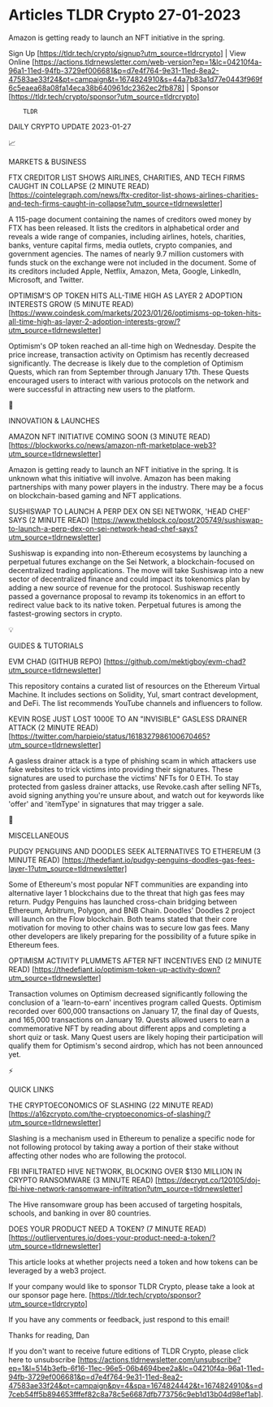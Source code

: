 # Articles TLDR Crypto 27-01-2023

Amazon is getting ready to launch an NFT initiative in the spring.  

Sign Up [https://tldr.tech/crypto/signup?utm_source=tldrcrypto] | View
Online
[https://actions.tldrnewsletter.com/web-version?ep=1&lc=04210f4a-96a1-11ed-94fb-3729ef006681&p=d7e4f764-9e31-11ed-8ea2-47583ae33f24&pt=campaign&t=1674824910&s=44a7b83a1d77e0443f969f6c5eaea68a08fa14eca38b640961dc2362ec2fb878]
| Sponsor [https://tldr.tech/crypto/sponsor?utm_source=tldrcrypto] 

		TLDR 

DAILY CRYPTO UPDATE 2023-01-27

📈 

MARKETS & BUSINESS

FTX CREDITOR LIST SHOWS AIRLINES, CHARITIES, AND TECH FIRMS CAUGHT IN
COLLAPSE (2 MINUTE READ)
[https://cointelegraph.com/news/ftx-creditor-list-shows-airlines-charities-and-tech-firms-caught-in-collapse?utm_source=tldrnewsletter]


A 115-page document containing the names of creditors owed money by
FTX has been released. It lists the creditors in alphabetical order
and reveals a wide range of companies, including airlines, hotels,
charities, banks, venture capital firms, media outlets, crypto
companies, and government agencies. The names of nearly 9.7 million
customers with funds stuck on the exchange were not included in the
document. Some of its creditors included Apple, Netflix, Amazon, Meta,
Google, LinkedIn, Microsoft, and Twitter. 

OPTIMISM’S OP TOKEN HITS ALL-TIME HIGH AS LAYER 2 ADOPTION INTERESTS
GROW (5 MINUTE READ)
[https://www.coindesk.com/markets/2023/01/26/optimisms-op-token-hits-all-time-high-as-layer-2-adoption-interests-grow/?utm_source=tldrnewsletter]


Optimism's OP token reached an all-time high on Wednesday. Despite the
price increase, transaction activity on Optimism has recently
decreased significantly. The decrease is likely due to the completion
of Optimism Quests, which ran from September through January 17th.
These Quests encouraged users to interact with various protocols on
the network and were successful in attracting new users to the
platform. 

🚀 

INNOVATION & LAUNCHES

AMAZON NFT INITIATIVE COMING SOON (3 MINUTE READ)
[https://blockworks.co/news/amazon-nft-marketplace-web3?utm_source=tldrnewsletter]


Amazon is getting ready to launch an NFT initiative in the spring. It
is unknown what this initiative will involve. Amazon has been making
partnerships with many power players in the industry. There may be a
focus on blockchain-based gaming and NFT applications. 

SUSHISWAP TO LAUNCH A PERP DEX ON SEI NETWORK, 'HEAD CHEF' SAYS (2
MINUTE READ)
[https://www.theblock.co/post/205749/sushiswap-to-launch-a-perp-dex-on-sei-network-head-chef-says?utm_source=tldrnewsletter]


Sushiswap is expanding into non-Ethereum ecosystems by launching a
perpetual futures exchange on the Sei Network, a blockchain-focused on
decentralized trading applications. The move will take Sushiswap into
a new sector of decentralized finance and could impact its tokenomics
plan by adding a new source of revenue for the protocol. Sushiswap
recently passed a governance proposal to revamp its tokenomics in an
effort to redirect value back to its native token. Perpetual futures
is among the fastest-growing sectors in crypto. 

💡 

GUIDES & TUTORIALS

EVM CHAD (GITHUB REPO)
[https://github.com/mektigboy/evm-chad?utm_source=tldrnewsletter] 

This repository contains a curated list of resources on the Ethereum
Virtual Machine. It includes sections on Solidity, Yul, smart contract
development, and DeFi. The list recommends YouTube channels and
influencers to follow. 

KEVIN ROSE JUST LOST 1000E TO AN "INVISIBLE" GASLESS DRAINER ATTACK (2
MINUTE READ)
[https://twitter.com/harpieio/status/1618327986100670465?utm_source=tldrnewsletter]


A gasless drainer attack is a type of phishing scam in which attackers
use fake websites to trick victims into providing their signatures.
These signatures are used to purchase the victims' NFTs for 0 ETH. To
stay protected from gasless drainer attacks, use Revoke.cash after
selling NFTs, avoid signing anything you're unsure about, and watch
out for keywords like 'offer' and 'itemType' in signatures that may
trigger a sale. 

🦄 

MISCELLANEOUS

PUDGY PENGUINS AND DOODLES SEEK ALTERNATIVES TO ETHEREUM (3 MINUTE
READ)
[https://thedefiant.io/pudgy-penguins-doodles-gas-fees-layer-1?utm_source=tldrnewsletter]


Some of Ethereum's most popular NFT communities are expanding into
alternative layer 1 blockchains due to the threat that high gas fees
may return. Pudgy Penguins has launched cross-chain bridging between
Ethereum, Arbitrum, Polygon, and BNB Chain. Doodles' Doodles 2 project
will launch on the Flow blockchain. Both teams stated that their core
motivation for moving to other chains was to secure low gas fees. Many
other developers are likely preparing for the possibility of a future
spike in Ethereum fees. 

OPTIMISM ACTIVITY PLUMMETS AFTER NFT INCENTIVES END (2 MINUTE READ)
[https://thedefiant.io/optimism-token-up-activity-down?utm_source=tldrnewsletter]


Transaction volumes on Optimism decreased significantly following the
conclusion of a 'learn-to-earn' incentives program called Quests.
Optimism recorded over 600,000 transactions on January 17, the final
day of Quests, and 165,000 transactions on January 19. Quests allowed
users to earn a commemorative NFT by reading about different apps and
completing a short quiz or task. Many Quest users are likely hoping
their participation will qualify them for Optimism's second airdrop,
which has not been announced yet. 

⚡ 

QUICK LINKS

THE CRYPTOECONOMICS OF SLASHING (22 MINUTE READ)
[https://a16zcrypto.com/the-cryptoeconomics-of-slashing/?utm_source=tldrnewsletter]


Slashing is a mechanism used in Ethereum to penalize a specific node
for not following protocol by taking away a portion of their stake
without affecting other nodes who are following the protocol. 

FBI INFILTRATED HIVE NETWORK, BLOCKING OVER $130 MILLION IN CRYPTO
RANSOMWARE (3 MINUTE READ)
[https://decrypt.co/120105/doj-fbi-hive-network-ransomware-infiltration?utm_source=tldrnewsletter]


The Hive ransomware group has been accused of targeting hospitals,
schools, and banking in over 80 countries. 

DOES YOUR PRODUCT NEED A TOKEN? (7 MINUTE READ)
[https://outlierventures.io/does-your-product-need-a-token/?utm_source=tldrnewsletter]


This article looks at whether projects need a token and how tokens can
be leveraged by a web3 project. 

If your company would like to sponsor TLDR Crypto, please take a look
at our sponsor page here.
[https://tldr.tech/crypto/sponsor?utm_source=tldrcrypto] 

If you have any comments or feedback, just respond to this email! 

Thanks for reading, 
Dan 

If you don't want to receive future editions of TLDR Crypto,
please click here to unsubscribe
[https://actions.tldrnewsletter.com/unsubscribe?ep=1&l=514b3efb-6f16-11ec-96e5-06b4694bee2a&lc=04210f4a-96a1-11ed-94fb-3729ef006681&p=d7e4f764-9e31-11ed-8ea2-47583ae33f24&pt=campaign&pv=4&spa=1674824442&t=1674824910&s=d7ceb54ff5b894653fffef82c8a78c5e6687dfb773756c9eb1d13b04d98ef1ab].


 